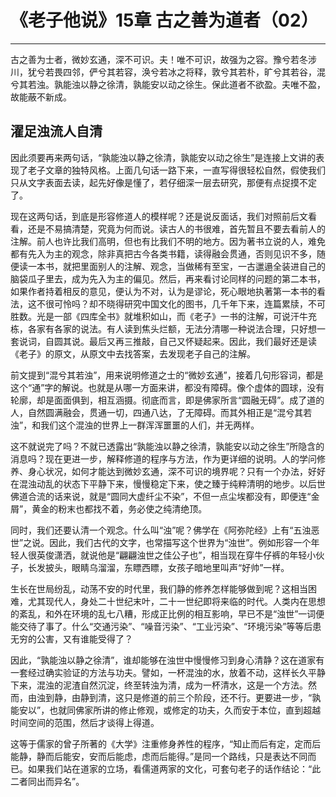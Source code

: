 # 《老子他说》15章 古之善为道者（02）

------

古之善为士者，微妙玄通，深不可识。夫！唯不可识，故强为之容。豫兮若冬涉川，犹兮若畏四邻，俨兮其若容，涣兮若冰之将释，敦兮其若朴，旷兮其若谷，混兮其若浊。孰能浊以静之徐清，孰能安以动之徐生。保此道者不欲盈。夫唯不盈，故能蔽不新成。

## 濯足浊流人自清

因此须要再来两句话，“孰能浊以静之徐清，孰能安以动之徐生”是连接上文讲的表现了老子文章的独特风格。上面几句话一路下来，一直写得很轻松自然，假使我们只从文字表面去读，起先好像是懂了，若仔细深一层去研究，那便有点捉摸不定了。

现在这两句话，到底是形容修道人的模样呢？还是说反面话，我们对照前后文看看，还是不易搞清楚，究竟为何而说。读古人的书很难，首先暂且不要去看前人的注解。前人也许比我们高明，但也有比我们不明的地方。因为著书立说的人，难免都有先入为主的观念，除非真把古今各类书籍，读得融会贯通，否则见识不多，随便读一本书，就把里面别人的注解、观念，当做稀有至宝，一古邋遢全装进自己的脑袋瓜子里去，成为先入为主的偏见。然后，再来看讨论同样的问题的第二本书，如果作者持着相反的意见，便认为不对，认为是谬论，死心眼地执著第一本书的看法，这不很可怜吗？却不晓得研究中国文化的图书，几千年下来，连篇累牍，不可胜数。光是一部《四库全书》就堆积如山，而《老子》一书的注解，可说汗牛充栋，各家有各家的说法。有人读到焦头烂额，无法分清哪一种说法合理，只好想一套说词，自圆其说。最后又再三推敲，自己又怀疑起来。因此，我们最好还是读《老子》的原文，从原文中去找答案，去发现老子自己的注解。

前文提到“混兮其若浊”，用来说明修道之士的“微妙玄通”，接着几句形容词，都是这个“通”字的解说。也就是从哪一方面来讲，都没有障碍。像个虚体的圆球，没有轮廓，却是面面俱到，相互涵摄。彻底而言，即是佛家所言“圆融无碍”。成了道的人，自然圆满融会，贯通一切，四通八达，了无障碍。而其外相正是“混兮其若浊”，和我们这个混浊的世界上一群浑浑噩噩的人们，并无两样。

这不就说完了吗？不就已透露出“孰能浊以静之徐清，孰能安以动之徐生”所隐含的消息吗？现在更进一步，解释修道的程序与方法，作为更详细的说明。人的学问修养、身心状况，如何才能达到微妙玄通，深不可识的境界呢？只有一个办法，好好在混浊动乱的状态下平静下来，慢慢稳定下来，使之臻于纯粹清明的地步。以后世佛道合流的话来说，就是“圆同大虚纤尘不染”，不但一点尘埃都没有，即便连“金屑”，黄金的粉末也都找不着，务必使之纯清绝顶。

同时，我们还要认清一个观念。什么叫“浊”呢？佛学在《阿弥陀经》上有“五浊恶世”之说。因此，我们古代的文字，也常描写这个世界为“浊世”。例如形容一个年轻人很英俊潇洒，就说他是“翩翩浊世之佳公子也”，相当现在穿牛仔裤的年轻小伙子，长发披头，眼睛乌溜溜，东瞟西瞟，女孩子暗地里叫声“好帅”一样。

生长在世局纷乱，动荡不安的时代里，我们静的修养怎样能够做到呢？这相当困难，尤其现代人，身处二十世纪末叶，二十一世纪即将来临的时代。人类内在思想的紊乱，和外在环境的乱七八糟，形成正比例的相互影响，早已不是“浊世”一词便能交待了事了。什么“交通污染”、“噪音污染”、“工业污染”、“环境污染”等等后患无穷的公害，又有谁能受得了？

因此，“孰能浊以静之徐清”，谁却能够在浊世中慢慢修习到身心清静？这在道家有一套经过确实验证的方法与功夫。譬如，一杯混浊的水，放着不动，这样长久平静下来，混浊的泥渣自然沉淀，终至转浊为清，成为一杯清水，这是一个方法。然而，由浊到静，由静到清，这只是修道的前三个阶段，还不行。更要进一步，“孰能安以”，也就同佛家所讲的修止修观，或修定的功夫，久而安于本位，直到超越时间空间的范围，然后才谈得上得道。

这等于儒家的曾子所著的《大学》注重修身养性的程序，“知止而后有定，定而后能静，静而后能安，安而后能虑，虑而后能得。”是同一个路线，只是表达不同而已。如果我们站在道家的立场，看儒道两家的文化，可套句老子的话作结论：“此二者同出而异名”。